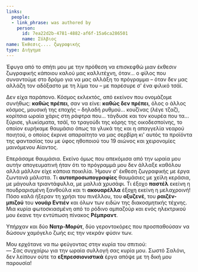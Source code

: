 ```yaml
---
links:
  people:
  - link_phrase: was authored by
    person:
      id: 7ea22d2b-4781-4882-af6f-15a6ca286501
      name: Σύλβιος
name: Έκθεσις.... ζωγραφικής
type: Διήγημα
---
```


<p>Έφυγα από το σπήτι μου με την πρόθεση να επισκεφθώ μιαν έκθεσιν ζωγραφικής κάποιου καλού μας καλλιτέχνη, όταν... ο φίλος
που συναντούμε στο δρόμο για να μας αλλάξη το πρόγραμμα &ndash; όταν δεν μας αλλάζη τον αδόξαστο με τη λίμα του &ndash;
με παρέσυρε σ' ένα φιλικό τσάϊ.</p>

<p>Δεν είχα παράπονο. Κόσμος εκλεκτός, από εκείνον που ονομάζομε συνήθως: <strong>καθώς πρέπει</strong>, σαν να είνε:
<strong>καθώς δεν πρέπει</strong>, όλος ο άλλος κόσμος, μουσική της εποχής &ndash; δηλαδή ρυθμού... κουζίνας (λέγε τζαζ), κορίτσια
ωραία χάρις στη ράφτρα που... τάγδυσε και τον κουρέα που τα... ξύρισε, γλυκίσματα, τσάϊ, το τραγούδι της κόρης της
οικοδεσποίνης, το οποίον ευρήκαμε θαυμάσιο όπως τα γλυκά της και η απαγγελία νεαρού ποιητού, ο οποίος έκρινε απαραίτητο
να μας σερβίρη κι' αυτός τα προϊόντα της φαντασίας του με ύφος ηθοποιού του 19 αιώνος και χειρονομίες μαινόμενου
Αίαντος.</p>

<p>Επεράσαμε θαυμάσια. Εκείνο όμως που απεκόμισα από την ωραία μου αυτήν απογευματινή ήταν ότι το πρόγραμμά μου δεν άλλαξε
καθόλου αλλά μάλλον είχε κάποια ποικιλία. Ήμουν σ' έκθεση ζωγραφικής με έργα ζωντανά μάλιστα. Τι <strong>αυτοπροσωπογραφίες</strong>
θαυμάσιες με χείλη κεράσια, με μάγουλα τριαντάφυλλα, με μαλλιά χρυσάφι. Τι έξοχο <strong>παστέλ</strong> εκείνη η πουδραρισμένη
ξανθούλα και τι <strong>ακουαρέλλα</strong> έξοχη εκείνη η μελαχροινή! Πόσο καλά ήξεραν τη χρήσι του πινέλλου, του <strong>οξυζενέ</strong>, του
<strong>ραιζέν-μπιζού</strong> του <strong>νουάρ Εντιέν</strong> και όλων των ειδών της διακοσμητικής τέχνης. Μια κυρία φωτοσκιασμένη από το
ρόδινο αμπαζούρ και ενός ηλεκτρικού μου έκανε την εντύπωση πίνακος <strong>Ρέμπραντ</strong>.</p>

<p>Υπήρχαν και δύο <strong>Νατρ-Μορύτ</strong>, δύο γεροντοκόρες που προσπαθούσαν να δώσουν χαμόγελο ζωής εις την νεκράν φύσιν των.</p>

<p>Μου ερχότανε να πω φεύγοντας στην κυρία του σπιτιού:<br>
&mdash; Σας συγχαίρω για την ωραία συλλογή σας κυρία μου. Σωστό Σαλόνι, δεν λείπουν ούτε τα <strong>εξπρεσσιονιστικά</strong> έργα
απόψε με τη δική μου παρουσία!</p>


